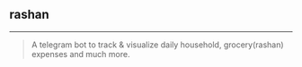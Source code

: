 ## rashan

---

> A telegram bot to track & visualize daily household, grocery(rashan) expenses and much more.
